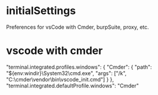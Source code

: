 # initialSettings
Preferences for vsCode with Cmder, burpSuite, proxy, etc.

# vscode with cmder
"terminal.integrated.profiles.windows": {
    "Cmder": {
      "path": "${env:windir}\\System32\\cmd.exe",
      "args": ["/k", "C:\\cmder\\vendor\\bin\\vscode_init.cmd"]
    }
},
"terminal.integrated.defaultProfile.windows": "Cmder"
